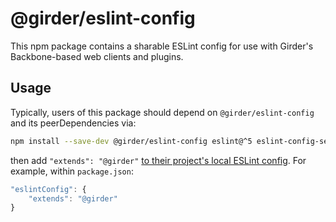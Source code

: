 # @girder/eslint-config

This npm package contains a sharable ESLint config for use with Girder's
Backbone-based web clients and plugins.

## Usage
Typically, users of this package should depend on
`@girder/eslint-config` and its peerDependencies via:
```bash
npm install --save-dev @girder/eslint-config eslint@^5 eslint-config-semistandard@^13 eslint-config-standard@^12 eslint-plugin-backbone eslint-plugin-import eslint-plugin-node eslint-plugin-promise eslint-plugin-standard eslint-plugin-underscore
```
then add `"extends": "@girder"`
[to their project's local ESLint config](https://eslint.org/docs/developer-guide/shareable-configs#using-a-shareable-config).
For example, within `package.json`:
```javascript
"eslintConfig": {
    "extends": "@girder"
}
```
